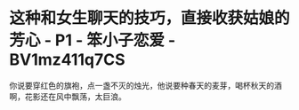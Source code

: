 # 这种和女生聊天的技巧，直接收获姑娘的芳心 - P1 - 笨小子恋爱 - BV1mz411q7CS

你说要穿红色的旗袍，点一盏不灭的烛光，他说要种春天的麦芽，喝杯秋天的酒啊，花影还在风中飘荡，太巨浪。